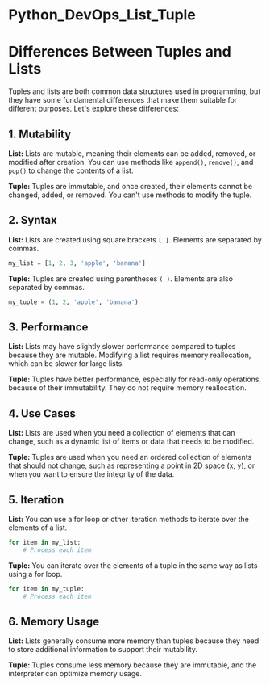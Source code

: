 # Python_DevOps_List_Tuple   
       
# Differences Between Tuples and Lists 

Tuples and lists are both common data structures used in programming, but they have some fundamental differences that make them suitable for different purposes. Let's explore these differences:

## 1. Mutability

**List:** Lists are mutable, meaning their elements can be added, removed, or modified after creation. You can use methods like `append()`, `remove()`, and `pop()` to change the contents of a list.

**Tuple:** Tuples are immutable, and once created, their elements cannot be changed, added, or removed. You can't use methods to modify the tuple.

## 2. Syntax

**List:** Lists are created using square brackets `[ ]`. Elements are separated by commas.

```python
my_list = [1, 2, 3, 'apple', 'banana']
```

**Tuple:** Tuples are created using parentheses `( )`. Elements are also separated by commas.

```python
my_tuple = (1, 2, 'apple', 'banana')
```

## 3. Performance

**List:** Lists may have slightly slower performance compared to tuples because they are mutable. Modifying a list requires memory reallocation, which can be slower for large lists.

**Tuple:** Tuples have better performance, especially for read-only operations, because of their immutability. They do not require memory reallocation.

## 4. Use Cases

**List:** Lists are used when you need a collection of elements that can change, such as a dynamic list of items or data that needs to be modified.

**Tuple:** Tuples are used when you need an ordered collection of elements that should not change, such as representing a point in 2D space (x, y), or when you want to ensure the integrity of the data.

## 5. Iteration

**List:** You can use a for loop or other iteration methods to iterate over the elements of a list.

```python
for item in my_list:
    # Process each item
```

**Tuple:** You can iterate over the elements of a tuple in the same way as lists using a for loop.

```python
for item in my_tuple:
    # Process each item
```

## 6. Memory Usage

**List:** Lists generally consume more memory than tuples because they need to store additional information to support their mutability.

**Tuple:** Tuples consume less memory because they are immutable, and the interpreter can optimize memory usage.
